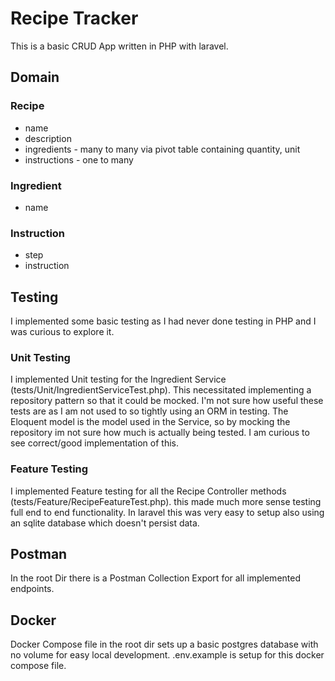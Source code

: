 # Recipe Tracker
This is a basic CRUD App written in PHP with laravel.

## Domain
### Recipe
- name
- description
- ingredients - many to many via pivot table containing quantity, unit
- instructions - one to many

### Ingredient
- name

### Instruction
- step
- instruction

## Testing
I implemented some basic testing as I had never done testing in PHP and I was
curious to explore it.
### Unit Testing
I implemented Unit testing for the Ingredient Service 
(tests/Unit/IngredientServiceTest.php). This necessitated implementing a 
repository pattern so that it could be mocked. I'm not sure how useful these
tests are as I am not used to so tightly using an ORM in testing. The Eloquent
model is the model used in the Service, so by mocking the repository im not
sure how much is actually being tested. I am curious to see correct/good 
implementation of this.
### Feature Testing
I implemented Feature testing for all the Recipe Controller methods
(tests/Feature/RecipeFeatureTest.php). this made much more sense testing full 
end to end functionality. In laravel this was very easy to setup also using an
sqlite database which doesn't persist data. 

## Postman
In the root Dir there is a Postman Collection Export for all implemented
endpoints.

## Docker
Docker Compose file in the root dir sets up a basic postgres database with no
volume for easy local development. .env.example is setup for this docker compose
file.

